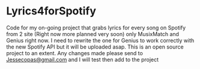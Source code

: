 # Lyrics4forSpotify
Code for my on-going project that grabs lyrics for every song on Spotify from 2 site (Right now more planned very soon) only MusixMatch and Genius right now. I need to rewrite the one for Genius to work correctly with the new Spotify API but it will be uploaded asap. This is an open source project to an extent. Any changes made please send to Jessecopas@gmail.com and I will test then add to the project
